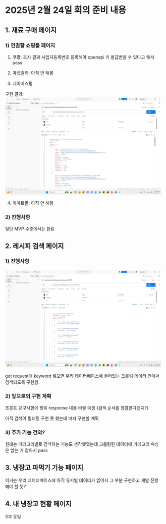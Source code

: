 # 2025년 2월 24일 회의 준비 내용

## 1. 재료 구매 페이지

### 1) 연결할 쇼핑몰 페이지

1. 쿠팡: 조사 결과 사업자등록번호 등록해야 openapi 키 발급받을 수 있다고 해서 pass

2. 마켓컬리: 아직 안 해봄

3. 네이버쇼핑

구현 결과:
![Alt text](https://github.com/Sanglok99/winterProject/blob/main/team-meeting/2025-02-24/api_ingredientsPurchase%20%ED%8E%98%EC%9D%B4%EC%A7%80%20postman%20%ED%85%8C%EC%8A%A4%ED%8A%B8%20%EA%B2%B0%EA%B3%BC.png)

4. 이마트몰: 아직 안 해봄

### 2) 진행사항

일단 MVP 수준에서는 완료

## 2. 레시피 검색 페이지

### 1) 진행사항

![Alt text](https://github.com/Sanglok99/winterProject/blob/main/team-meeting/2025-02-24/api_search(%EB%A0%88%EC%8B%9C%ED%94%BC%20%EA%B2%80%EC%83%89)%20%ED%8E%98%EC%9D%B4%EC%A7%80%20postman%20%ED%85%8C%EC%8A%A4%ED%8A%B8%20%EA%B2%B0%EA%B3%BC.png)

get request에 keyword 넣으면 우리 데이터베이스에 들어있는 크롤링 데이터 안에서 검색되도록 구현함.

### 2) 앞으로의 구현 계획

프론트 요구사항에 맞춰 response 내용 바꿀 예정
(검색 순서를 정렬한다던지?)

아직 검색어 필터링 구현 못 했는데 마저 구현할 계획

### 3) 추가 기능 건의?

원래는 카테고리별로 검색하는 기능도 생각했었는데 크롤링된 데이터에 카테고리 속성은 없는 거 같아서 pass

## 3. 냉장고 파먹기 기능 페이지

이거는 우리 데이터베이스에 아직 유저별 데이터가 없어서 그 부분 구현하고 개발 진행해야 할 듯?

## 4. 내 냉장고 현황 페이지

3과 동일

